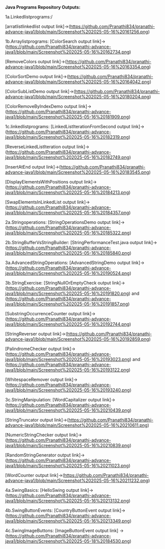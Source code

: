 **Java Programs Repository Outputs:**

1a.Linkedlistprograms:/
  
  [arratlistlinkedlist output link]->(https://github.com/Pranathi834/pranathi-advance-java1/blob/main/Screenshot%202025-05-16%20161256.png)

1b.Arraylistprograms:
  [ColorSearch output link]->(https://github.com/Pranathi834/pranathi-advance-java1/blob/main/Screenshot%202025-05-16%20162734.png)

  [RemoveColors output link]->(https://github.com/Pranathi834/pranathi-advance-java1/blob/main/Screenshot%202025-05-16%20163354.png)

  [ColorSortDemo output link]->(https://github.com/Pranathi834/pranathi-advance-java1/blob/main/Screenshot%202025-05-16%20164042.png)

  [ColorSubListDemo output link]->(https://github.com/Pranathi834/pranathi-advance-java1/blob/main/Screenshot%202025-05-16%20180204.png)

  [ColorRemoveByIndexDemo output link]->(https://github.com/Pranathi834/pranathi-advance-java1/blob/main/Screenshot%202025-05-16%20181909.png)

1c.linkedlistprograms:
  [LinkedListIterationFromSecond output link]->(https://github.com/Pranathi834/pranathi-advance-java1/blob/main/Screenshot%202025-05-16%20182319.png)

  [ReverseLinkedListIteration output link]->(https://github.com/Pranathi834/pranathi-advance-java1/blob/main/Screenshot%202025-05-16%20182749.png)

  [InsertAtEnd output link]->(https://github.com/Pranathi834/pranathi-advance-java1/blob/main/Screenshot%202025-05-16%20183545.png)

  [DisplayElementsWithPositions output link]->(https://github.com/Pranathi834/pranathi-advance-java1/blob/main/Screenshot%202025-05-16%20184213.png)

  [SwapElementsInLinkedList output link]->(https://github.com/Pranathi834/pranathi-advance-java1/blob/main/Screenshot%202025-05-16%20184357.png)

2a.Stringoperations:
  [StringOperationsDemo output link]->(https://github.com/Pranathi834/pranathi-advance-java1/blob/main/Screenshot%202025-05-16%20185322.png)

2b.StringBufferVsStringBuilder:
  [StringPerformanceTest.java output link]->(https://github.com/Pranathi834/pranathi-advance-java1/blob/main/Screenshot%202025-05-16%20185840.png)

3a.AdvancedStringOperations:
  [AdvancedStringDemo output link]->(https://github.com/Pranathi834/pranathi-advance-java1/blob/main/Screenshot%202025-05-16%20190524.png)

3b.StringExercise:
[StringNullOrEmptyCheck output link]->(https://github.com/Pranathi834/pranathi-advance-java1/blob/main/Screenshot%202025-05-16%20191820.png) and (https://github.com/Pranathi834/pranathi-advance-java1/blob/main/Screenshot%202025-05-16%20191857.png)

[SubstringOccurrenceCounter output link]->(https://github.com/Pranathi834/pranathi-advance-java1/blob/main/Screenshot%202025-05-16%20192744.png)

[StringReverser output link]->(https://github.com/Pranathi834/pranathi-advance-java1/blob/main/Screenshot%202025-05-16%20192859.png)

[PalindromeChecker output link]->(https://github.com/Pranathi834/pranathi-advance-java1/blob/main/Screenshot%202025-05-16%20193023.png) and (https://github.com/Pranathi834/pranathi-advance-java1/blob/main/Screenshot%202025-05-16%20193122.png)

[WhitespaceRemover output link]->(https://github.com/Pranathi834/pranathi-advance-java1/blob/main/Screenshot%202025-05-16%20193240.png)

3c.StringManipulation:
[WordCapitalizer output link]->(https://github.com/Pranathi834/pranathi-advance-java1/blob/main/Screenshot%202025-05-16%20210439.png)

[StringTruncator output link]->(https://github.com/Pranathi834/pranathi-advance-java1/blob/main/Screenshot%202025-05-16%20210611.png)

[NumericStringChecker output link]->(https://github.com/Pranathi834/pranathi-advance-java1/blob/main/Screenshot%202025-05-16%20210839.png)

[RandomStringGenerator output link]->(https://github.com/Pranathi834/pranathi-advance-java1/blob/main/Screenshot%202025-05-16%20211023.png)

[WordCounter output link]->(https://github.com/Pranathi834/pranathi-advance-java1/blob/main/Screenshot%202025-05-16%20211232.png)

4a.SwingBasics:
  [HelloSwing output link]->(https://github.com/Pranathi834/pranathi-advance-java1/blob/main/Screenshot%202025-05-16%20213132.png)

4b.SwingButtonEvents:
  [CountryButtonEvent output link]->(https://github.com/Pranathi834/pranathi-advance-java1/blob/main/Screenshot%202025-05-16%20213349.png)

4c.SwingImageButtons:
  [ImageButtonEvent output link] ->(https://github.com/Pranathi834/pranathi-advance-java1/blob/main/Screenshot%202025-05-18%20184530.png)



  
































